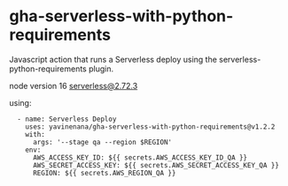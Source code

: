 # gha-serverless-with-python-requirements
Javascript action that runs a Serverless deploy using the serverless-python-requirements plugin.

node version 16
serverless@2.72.3

using:

      - name: Serverless Deploy
        uses: yavinenana/gha-serverless-with-python-requirements@v1.2.2
        with:
          args: '--stage qa --region $REGION'
        env:
          AWS_ACCESS_KEY_ID: ${{ secrets.AWS_ACCESS_KEY_ID_QA }}
          AWS_SECRET_ACCESS_KEY: ${{ secrets.AWS_SECRET_ACCESS_KEY_QA }}
          REGION: ${{ secrets.AWS_REGION_QA }}

